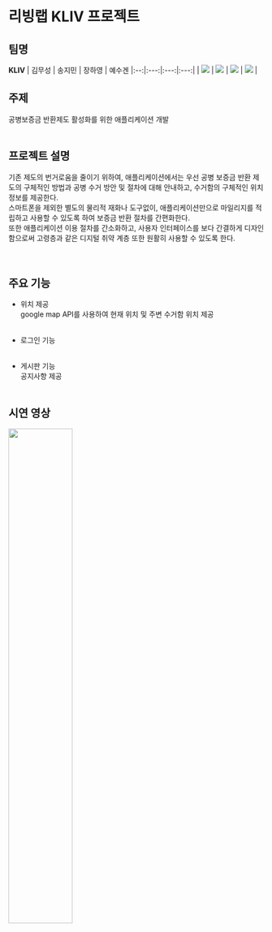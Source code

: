 # 리빙랩 KLIV 프로젝트

## 팀명
**KLIV**
| 김무성 | 송지민 | 장하영 | 예수겐
|:--:|:---:|:---:|:---:|
| [![](https://github.com/sunflow-er.png)](https://github.com/sunflow-er) | [![](https://github.com/JM0015.png)](https://github.com/JM0015) | [![](https://github.com/JHY3066.png)](https://github.com/JHY3066) | [![](https://github.com/meronana.png)](https://github.com/meronana) |

## 주제
공병보증금 반환제도 활성화를 위한 애플리케이션 개발
<br/><br/>
## 프로젝트 설명
기존 제도의 번거로움을 줄이기 위하여, 애플리케이션에서는 우선 공병 보증금 반환 제도의 구체적인 방법과 공병 수거 방안 및 절차에 대해 안내하고, 수거함의 구체적인 위치 정보를 제공한다. <br/>
스마트폰을 제외한 별도의 물리적 재화나 도구없이, 애플리케이션만으로 마일리지를 적립하고 사용할 수 있도록 하여 보증금 반환 절차를 간편화한다.<br/>
 또한 애플리케이션 이용 절차를 간소화하고, 사용자 인터페이스를 보다 간결하게 디자인함으로써 고령층과 같은 디지털 취약 계층 또한 원활히 사용할 수 있도록 한다.<br/>
<br/><br/>
## 주요 기능
- 위치 제공<br/>
  google map API를 사용하여 현재 위치 및 주변 수거함 위치 제공<br/><br/>
- 로그인 기능<br/><br/>
  
- 게시판 기능<br/>
  공지사항 제공
<br/><br/>
## 시연 영상
<img width="50%" src="https://github.com/Haedal-Appdong-Hackathon/01_kliv/assets/98224930/1d442dc9-9a55-425c-8ad4-e0aa50ad513e"/>
